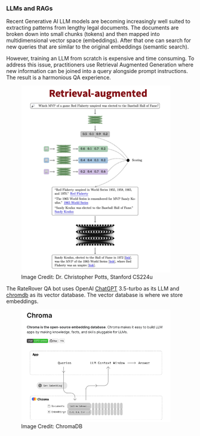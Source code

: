 
### LLMs and RAGs

Recent Generative AI LLM models are becoming increasingly well suited to extracting patterns from lengthy legal documents. The documents are broken down into small chunks (tokens) and then mapped into multidimensional vector space (embeddings). After that one can search for new queries that are similar to the original embeddings (semantic search).

However, training an LLM from scratch is expensive and time consuming. To address this issue, practitioners use Retrieval Augmented Generation where new information can be joined into a query alongside prompt instructions. The result is a harmonious QA experience.

<figure>
  <img src="./app/assets/RAG.png" alt="RAG" width="400>
  <figcaption>Image Credit: <a href="https://web.stanford.edu/~cgpotts/">Image Credit: Dr. Christopher Potts, Stanford CS224u</a></figcaption>
</figure>

The RateRover QA bot uses OpenAI [ChatGPT](https://openai.com/chatgpt) 3.5-turbo as its LLM and [chromdb](https://docs.trychroma.com/) as its vector database. The vector database is where we store embeddings.

<figure>
  <img src="./app/assets/chroma.png" alt="RAG" width="400>
  <figcaption>Image Credit: <a href="https://docs.trychroma.com/">Image Credit: ChromaDB</a></figcaption>
</figure>